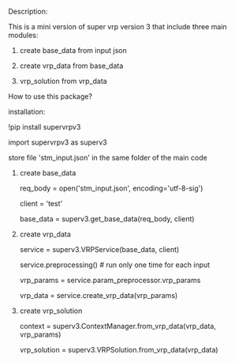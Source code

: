 Description: 

This is a mini version of super vrp version 3 that include three main modules: 

1. create base_data from input json 

2. create vrp_data from base_data

3. vrp_solution from vrp_data

How to use this package? 

installation: 

!pip install supervrpv3

import supervrpv3 as superv3

store file 'stm_input.json' in the same folder of the main code

1. create base_data 

    req_body = open('stm_input.json', encoding='utf-8-sig')

    client = 'test'

    base_data = superv3.get_base_data(req_body, client)

2. create vrp_data 

    service = superv3.VRPService(base_data, client)

    service.preprocessing() # run only one time for each input 

    vrp_params = service.param_preprocessor.vrp_params
    
    vrp_data = service.create_vrp_data(vrp_params)

3. create vrp_solution

    context = superv3.ContextManager.from_vrp_data(vrp_data, vrp_params)
    
    vrp_solution = superv3.VRPSolution.from_vrp_data(vrp_data)


